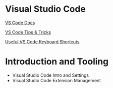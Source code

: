 # Visual Studio Code

[VS Code Docs](https://code.visualstudio.com/docs)

[VS Code Tips & Tricks](https://github.com/Microsoft/vscode-tips-and-tricks)

[Useful VS Code Keyboard Shortcuts](https://zellwk.com/blog/useful-vscode-keyboard-shortcuts/)

# Introduction and Tooling

- Visual Studio Code Intro and Settings
- Visual Studio Code Extension Management